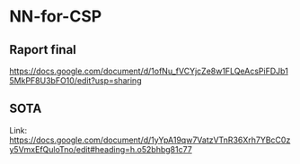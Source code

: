 # NN-for-CSP

## Raport final

https://docs.google.com/document/d/1ofNu_fVCYjcZe8w1FLQeAcsPiFDJb15MkPF8U3bFO10/edit?usp=sharing

## SOTA

Link: https://docs.google.com/document/d/1yYpA19qw7VatzVTnR36Xrh7YBcC0zy5VmxEfQuloTno/edit#heading=h.o52bhbg81c77
